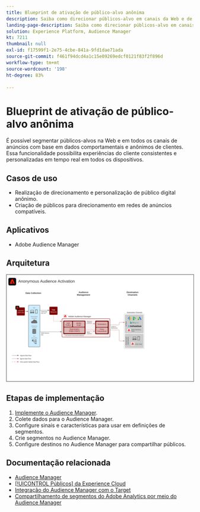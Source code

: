 ```yaml
---
title: Blueprint de ativação de público-alvo anônima
description: Saiba como direcionar públicos-alvo em canais da Web e de publicidade com base em dados anônimos e comportamentais do cliente. Essa funcionalidade possibilita experiências do cliente consistentes e personalizadas em tempo real em todos os dispositivos.
landing-page-description: Saiba como direcionar públicos-alvo em canais da Web e de publicidade com base em dados anônimos e comportamentais do cliente.
solution: Experience Platform, Audience Manager
kt: 7211
thumbnail: null
exl-id: f17599f1-2e75-4cbe-841a-9fd1dae71ada
source-git-commit: f461f94dcd4a1c15e09269edcf0121f83f2f896d
workflow-type: tm+mt
source-wordcount: '198'
ht-degree: 83%

---
```


# Blueprint de ativação de público-alvo anônima

É possível segmentar públicos-alvos na Web e em todos os canais de anúncios com base em dados comportamentais e anônimos de clientes. Essa funcionalidade possibilita experiências do cliente consistentes e personalizadas em tempo real em todos os dispositivos.

## Casos de uso

* Realização de direcionamento e personalização de público digital anônimo.
* Criação de públicos para direcionamento em redes de anúncios compatíveis.

## Aplicativos

* Adobe Audience Manager

## Arquitetura

<img src="assets/anonymous_activation.svg" alt="Arquitetura de referência para o blueprint de ativação de público-alvo anônima" style="border:1px solid #4a4a4a" />

## Etapas de implementação

<!-- These steps should link to help. -->

1. [Implemente o Audience Manager](https://experienceleague.adobe.com/docs/audience-manager/user-guide/implementation-integration-guides/implement-audience-manager.html?lang=pt-BR#implementation-integration-guides).
1. Colete dados para o Audience Manager.
1. Configure sinais e características para usar em definições de segmentos.
1. Crie segmentos no Audience Manager.
1. Configure destinos no Audience Manager para compartilhar públicos.

## Documentação relacionada

* [Audience Manager](https://experienceleague.adobe.com/docs/audience-manager.html?lang=pt-BR)
* [[!UICONTROL Públicos] da Experience Cloud](https://experienceleague.adobe.com/docs/core-services/interface/audiences/audience-library.html?lang=pt-BR)
* [Integração do Audience Manager com o Target](https://experienceleague.adobe.com/docs/audience-manager/user-guide/implementation-integration-guides/integration-other-solutions/aam-target-integration.html?lang=pt-BR)
* [Compartilhamento de segmentos do Adobe Analytics por meio do Audience Manager](https://experienceleague.adobe.com/docs/analytics/components/segmentation/segmentation-workflow/seg-publish.html?lang=pt-BR)
